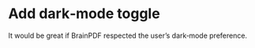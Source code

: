 # Add dark‑mode toggle

It would be great if BrainPDF respected the user’s dark‑mode preference.





